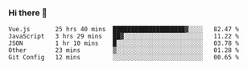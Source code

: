 ### Hi there 👋

<!--
**xin-code/Xin-code** is a ✨ _special_ ✨ repository because its `README.md` (this file) appears on your GitHub profile.

Here are some ideas to get you started:
<!--START_SECTION:waka-->
```text
Vue.js       25 hrs 40 mins  ████████████████████▓░░░░   82.47 % 
JavaScript   3 hrs 29 mins   ██▓░░░░░░░░░░░░░░░░░░░░░░   11.22 % 
JSON         1 hr 10 mins    █░░░░░░░░░░░░░░░░░░░░░░░░   03.78 % 
Other        23 mins         ▒░░░░░░░░░░░░░░░░░░░░░░░░   01.28 % 
Git Config   12 mins         ░░░░░░░░░░░░░░░░░░░░░░░░░   00.65 % 
```
<!--END_SECTION:waka-->
